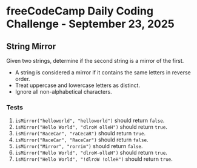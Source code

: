 # freeCodeCamp Daily Coding Challenge - September 23, 2025

## String Mirror

Given two strings, determine if the second string is a mirror of the first.

* A string is considered a mirror if it contains the same letters in reverse order.
* Treat uppercase and lowercase letters as distinct.
* Ignore all non-alphabetical characters.

### Tests

1. `isMirror("helloworld", "helloworld")` should return `false`.
2. `isMirror("Hello World", "dlroW olleH")` should return `true`.
3. `isMirror("RaceCar", "raCecaR")` should return `true`.
4. `isMirror("RaceCar", "RaceCar")` should return `false`.
5. `isMirror("Mirror", "rorrim")` should return `false`.
6. `isMirror("Hello World", "dlroW-olleH")` should return `true`.
7. `isMirror("Hello World", "!dlroW !olleH")` should return `true`.